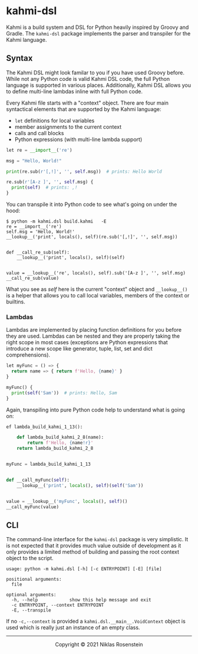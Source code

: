 # kahmi-dsl

Kahmi is a build system and DSL for Python heavily inspired by Groovy and Gradle. The `kahmi-dsl`
package implements the parser and transpiler for the Kahmi language.

## Syntax

The Kahmi DSL might look familar to you if you have used Groovy before. While not any Python code
is valid Kahmi DSL code, the full Python language is supported in various places. Additionally,
Kahmi DSL allows you to define multi-line lambdas inline with full Python code.

Every Kahmi file starts with a "context" object. There are four main syntactical elements that
are supported by the Kahmi language:

* `let` definitions for local variables
* member assignments to the current context
* calls and call blocks
* Python expressions (with multi-line lambda support)

```python
let re = __import__('re')

msg = "Hello, World!"

print(re.sub(r'[,!]', '', self.msg))  # prints: Hello World

re.sub(r'[A-z ]', '', self.msg) {
  print(self)  # prints: ,!
}
```

You can transpile it into Python code to see what's going on under the hood:

```
$ python -m kahmi.dsl build.kahmi   -E
re = __import__('re')
self.msg = 'Hello, World!'
__lookup__('print', locals(), self)(re.sub('[,!]', '', self.msg))


def __call_re_sub(self):
    __lookup__('print', locals(), self)(self)


value = __lookup__('re', locals(), self).sub('[A-z ]', '', self.msg)
__call_re_sub(value)
```

What you see as *self* here is the current "context" object and `__lookup__()` is a helper
that allows you to call local variables, members of the context or builtins.

### Lambdas

Lambdas are implemented by placing function definitions for you before they are used. Lambdas
can be nested and they are properly taking the right scope in most cases (exceptions are Python
expressions that introduce a new scope like generator, tuple, list, set and dict comprehensions).

```python
let myFunc = () => {
  return name => { return f'Hello, {name}' }
}

myFunc() {
  print(self('Sam'))  # prints: Hello, Sam
}
```

Again, transpiling into pure Python code help to understand what is going on:

```python
ef lambda_build_kahmi_1_13():

    def lambda_build_kahmi_2_8(name):
        return f'Hello, {name!r}'
    return lambda_build_kahmi_2_8


myFunc = lambda_build_kahmi_1_13


def __call_myFunc(self):
    __lookup__('print', locals(), self)(self('Sam'))


value = __lookup__('myFunc', locals(), self)()
__call_myFunc(value)
```

## CLI

The command-line interface for the `kahmi-dsl` package is very simplistic. It is not expected that
it provides much value outside of development as it only provides a limited method of building
and passing the root context object to the script.

```
usage: python -m kahmi.dsl [-h] [-c ENTRYPOINT] [-E] [file]

positional arguments:
  file

optional arguments:
  -h, --help            show this help message and exit
  -c ENTRYPOINT, --context ENTRYPOINT
  -E, --transpile
```

If no `-c,--context` is provided a `kahmi.dsl.__main__.VoidContext` object is used which is really
just an instance of an empty class.

---

<p align="center">Copyright &copy; 2021 Niklas Rosenstein</p>
